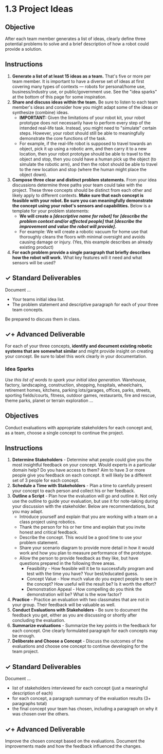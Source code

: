 # 1.3 Project Ideas

## Objective

After each team member generates a list of ideas, clearly define three potential problems to solve and a brief description of how a robot could provide a solution.

## Instructions

1. **Generate a list of at least 15 ideas as a team.** That's five or more per team member. It is important to have a diverse set of ideas at first covering many types of contexts — robots for personal/home use, business/industry use, or public/government use. See the "idea sparks" at the bottom of this page for some inspiration.
2. **Share and discuss ideas within the team.** Be sure to listen to each team member's ideas and consider how you might adapt some of the ideas or synthesize \(combine\) ideas.
   * **IMPORTANT:** Given the limitations of your robot kit, your robot prototype does not necessarily have to perform every step of the intended real-life task. Instead, you might need to "simulate" certain steps. However, your robot should still be able to meaningfully demonstrate the core functions of the task.
   * For example, if the real-life robot is supposed to travel towards an object, pick it up using a robotic arm, and then carry it to a new location, then your robot prototype should be able to travel to the object and stop, then you could have a human pick up the object \(to simulate the robotic arm\), and then the robot should be able to travel to the new location and stop \(where the human might place the object down\).
3. **Compose three clear and distinct problem statements.** From your idea discussions determine three paths your team could take with the project. These three concepts should be distinct from each other and likely apply to different contexts. **Make sure that each concept is feasible with your robot. Be sure you can meaningfully demonstrate the concept using your robot's sensors and capabilities.** Below is a template for your problem statements: 
   * **We will create a** _**\[descriptive name for robot\]**_ **for** _**\[describe the problem context and/or affected people\]**_ **that** _**\[describe the improvement and value the robot will provide\]**_**.**
   * For example: We will create a robotic vacuum for home use that thoroughly cleans the floors with minimal oversight and avoids causing damage or injury. \(Yes, this example describes an already existing product\)
4. **For each problem provide a single paragraph that briefly describes how the robot will work.** What key features will it need and what sensors will be used?

## ✓ Standard Deliverables

Document ...

* Your teams initial idea list. 
* The problem statement and descriptive paragraph for each of your three team concepts.

Be prepared to discuss them in class.

## ✓+ Advanced Deliverable

For each of your three concepts, **identify and document existing robotic systems that are somewhat similar** and might provide insight on creating your concept. Be sure to label this work clearly in your documentation.

### Idea Sparks

_Use this list of words to spark your initial idea generation._ Warehouse, factory, landscaping, construction, shopping, hospitals, wheelchairs, retirement homes, kitchens, parking lots/garages, offices, parks, streets, sporting fields/courts, fitness, outdoor games, restaurants, fire and rescue, theme parks, planet or terrain exploration ...

## Objectives

Conduct evaluations with appropriate stakeholders for each concept and, as a team, choose a single concept to continue the project.

## Instructions

1. **Determine Stakeholders** - Determine what people could give you the most insightful feedback on your concept. Would experts in a particular domain help? Do you have access to them? Aim to have 3 or more people give you feedback on each concept. It will likely be a different set of 3 people for each concept.
2. **Schedule a Time with Stakeholders** - Plan a time to carefully present your concept to each person and collect his or her feedback.
3. **Outline a Script** - Plan how the evaluation will go and outline it. Not only use the outline to guide your evaluation, but use it for note-taking during your discussion with the stakeholder. Below are recommendations, but you may adapt.
   * Introduce yourself and explain that you are working with a team on a class project using robotics.
   * Thank the person for his or her time and explain that you invite honest and critical feedback.
   * Describe the concept. This would be a good time to use your problem statement.
   * Share your scenario diagram to provide more detail in how it would work and how you plan to measure performance of the prototype.
   * Allow the person to provide feedback as they like, but have questions prepared in the following three areas.
     * Feasibility - How feasible will it be to successfully program and test with the time you have? Your best/educated guess.
     * Concept Value - How much value do you expect people to see in the concept? How useful will the result be? Is it worth the effort?
     * Demonstration Appeal - How compelling do you think the demonstration will be? What is the wow factor?
4. **Practice** - Practice an evaluation with two classmates that are not in your group. Their feedback will be valuable as well.
5. **Conduct Evaluations with Stakeholders**  - Be sure to document the feedback you get, either as you are discussing or shortly after concluding the evaluation.
6. **Summarize evaluations** - Summarize the key points in the feedback for each concept. One clearly formulated paragraph for each concepts may be enough.
7. **Deliberate and Choose a Concept** - Discuss the outcomes of the evaluations and choose one concept to continue developing for the team project.

## ✓ Standard Deliverables

Document ...

* list of stakeholders interviewed for each concept \(just a meaningful description of each\)
* for each concept, a paragraph summary of the evaluation results \(3+ paragraphs total\)
* the final concept your team has chosen, including a paragraph on why it was chosen over the others.

## ✓+ Advanced Deliverable

Improve the chosen concept based on the evaluations. Document the improvements made and how the feedback influenced the changes.



